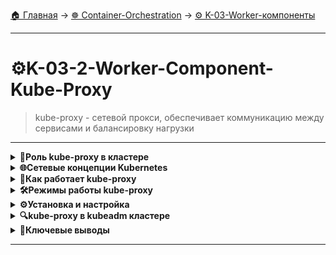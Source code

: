 [🏠 Главная](../../README.md) → [☸️ Container-Orchestration](../../README.md#-container-orchestration) → [⚙️ K-03-Worker-компоненты](../../README.md#-k-03-worker-компоненты)

---

# ⚙️K-03-2-Worker-Component-Kube-Proxy
>kube-proxy - сетевой прокси, обеспечивает коммуникацию между сервисами и балансировку нагрузки

---

<details>
<summary><b>🎯Роль kube-proxy в кластере</b></summary>

---

## Проблема сетевой коммуникации

**Без kube-proxy:**
- ✅ Pod'ы могут общаться через POD network
- ❌ IP-адреса Pod'ов нестабильны
- ❌ Нет абстракции для доступа к группам Pod'ов

**С kube-proxy:**
- ✅ Стабильные Service IP-адреса
- ✅ Балансировка нагрузки между Pod'ами
- ✅ DNS-имена для сервисов

## Аналогия с сетевым диспетчером

```
# kube-proxy = сетевой диспетчер станции
# Отслеживает службы и создает правила маршрутизации

Service (виртуальный) → kube-proxy → Фактические Pod'ы
      ↓                     ↓              ↓
   db-service          Правила         [pod-db-1]
   IP: 10.96.0.12     маршрутизации    [pod-db-2]
```

---

</details>

<details>
<summary><b>🌐Сетевые концепции Kubernetes</b></summary>

---

## POD Network

```
# Виртуальная сеть, охватывающая все узлы кластера
Node1: [Pod A: 10.244.1.2] ↔ [Pod B: 10.244.2.3] :Node2
     ↓          POD Network           ↓
  eth0: 192.168.1.10             eth0: 192.168.1.11
```

**Характеристики POD Network:**
- 🔹 Виртуальная overlay-сеть
- 🔹 Все Pod'ы могут общаться друг с другом
- 🔹 Разные реализации (Flannel, Calico, WeaveNet)

## Services - виртуальные объекты

```
# Service НЕ является контейнером или Pod'ом
# Это набор правил в памяти нод

apiVersion: v1
kind: Service
metadata:
  name: db-service
spec:
  selector:
    app: database
  ports:
    - protocol: TCP
      port: 5432
      targetPort: 5432
```

**Важно:** Service не имеет сетевых интерфейсов, это абстракция!

---

</details>

<details>
<summary><b>🔧Как работает kube-proxy</b></summary>

---

## Мониторинг сервисов

```
# kube-proxy отслеживает создание/удаление сервисов
kube-proxy → kube-apiserver → События о сервисах
     ↓              ↓               ↓
 Обновляет     Получает       Service created
 правила     информацию      Service deleted
```

## Создание правил IPTABLES

```
# Пример правила для сервиса
# Трафик на Service IP перенаправляется на Pod IP

Service: 10.106.0.12:5432 → iptables → Pod: 10.244.0.3:5432
                          → Pod: 10.244.0.4:5432
                          → Pod: 10.244.0.5:5432
```

## Процесс запроса

```
# Весь процесс от запроса до ответа
Web Pod → db-service:5432 → iptables → Database Pod
   ↓           ↓               ↓           ↓
10.244.1.5  10.106.0.12    Правила    10.244.0.3
                          маршрутизации
```

---

</details>

<details>
<summary><b>🛠️Режимы работы kube-proxy</b></summary>

---

## userspace (устаревший)

```
# kube-proxy сам проксирует трафик
kube-proxy --proxy-mode=userspace
```

**Характеристики:**
- 🔹 Медленный (трафик через userspace)
- 🔹 Устаревший режим
- 🔹 Не рекомендуется

## iptables (рекомендуемый)

```
# Использует iptables для маршрутизации
kube-proxy --proxy-mode=iptables
```

**Характеристики:**
- 🔹 Быстрый (трафик в kernel space)
- 🔹 Стандартный режим
- 🔹 Хорошая производительность

## ipvs (продвинутый)

```
# Использует IP Virtual Server
kube-proxy --proxy-mode=ipvs
```

**Характеристики:**
- 🔹 Лучшая производительность
- 🔹 Поддержка различных алгоритмов балансировки
- 🔹 Рекомендуется для больших кластеров

---

</details>

<details>
<summary><b>⚙️Установка и настройка</b></summary>

---

## Ручная установка

```
# Скачать бинарник kube-proxy
wget https://github.com/kubernetes/kubernetes/releases/download/v1.28.0/kubernetes-server-linux-amd64.tar.gz

# Распаковать и установить
tar -xzf kubernetes-server-linux-amd64.tar.gz
cd kubernetes/server/bin
cp kube-proxy /usr/local/bin/
```

## Конфигурация kube-proxy

```
kube-proxy \
  --kubeconfig=/etc/kubernetes/kube-proxy.conf \
  --cluster-cidr=10.244.0.0/16 \
  --proxy-mode=iptables \
  --conntrack-max-per-core=0
```

## Параметры конфигурации

| Параметр | Назначение |
|----------|------------|
| `--kubeconfig` | Конфиг для доступа к API |
| `--cluster-cidr` | CIDR Pod network |
| `--proxy-mode` | Режим работы (iptables/ipvs) |
| `--conntrack-max-per-core` | Лимиты соединений |

---

</details>

<details>
<summary><b>🔍kube-proxy в kubeadm кластере</b></summary>

---

## DaemonSet развертывание

```
# kubeadm разворачивает kube-proxy как DaemonSet
kubectl get daemonset -n kube-system kube-proxy

# Посмотреть Pod'ы kube-proxy на всех нодах
kubectl get pods -n kube-system -l k8s-app=kube-proxy
```

## Проверка конфигурации

```
# Посмотреть конфиг kube-proxy
kubectl get configmap -n kube-system kube-proxy -o yaml

# Проверить логи kube-proxy
kubectl logs -n kube-system -l k8s-app=kube-proxy
```

## Расположение в kubeadm

```
# Конфигурационные файлы
/etc/kubernetes/kube-proxy.conf
/var/lib/kube-proxy/config.conf

# DaemonSet манифест
kubectl get daemonset kube-proxy -n kube-system -o yaml
```

---

</details>

<details>
<summary><b>🎯Ключевые выводы</b></summary>

---

## Основные принципы

1. **📌 Сетевой прокси** - обеспечивает работу Service abstraction
2. **📌 На каждой ноде** - работает как DaemonSet
3. **📌 Правила маршрутизации** - использует iptables/ipvs
4. **📌 Балансировка нагрузки** - распределяет трафик между Pod'ами
5. **📌 Динамическое обновление** - отслеживает изменения сервисов

## Архитектура взаимодействия

```
Service → kube-proxy → Сетевые правила → Pod'ы бэкенда
   ↓           ↓              ↓              ↓
Виртуальный  Создает      iptables/ipvs   Фактические
IP: 10.96.x.x правила     правила         контейнеры
```

---

</details>

---